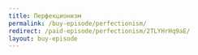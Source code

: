 ```yaml
---
title: Перфекционизм
permalink: /buy-episode/perfectionism/
redirect: /paid-episode/perfectionism/2TLYHrHq9aE/
layout: buy-episode
---
```

